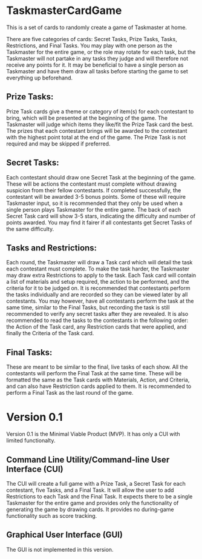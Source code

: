 # TaskmasterCardGame
This is a set of cards to randomly create a game of Taskmaster at home.

There are five categories of cards: Secret Tasks, Prize Tasks, Tasks, Restrictions, and Final Tasks. You may play with one person as the Taskmaster for the entire game, or the role may rotate for each task, but the Taskmaster will not partake in any tasks they judge and will therefore not receive any points for it. It may be beneficial to have a single person as Taskmaster and have them draw all tasks before starting the game to set everything up beforehand.

## Prize Tasks:
Prize Task cards give a theme or category of item(s) for each contestant to bring, which will be presented at the beginning of the game. The Taskmaster will judge which items they like/fit the Prize Task card the best. The prizes that each contestant brings will be awarded to the contestant with the highest point total at the end of the game. The Prize Task is not required and may be skipped if preferred.

## Secret Tasks:
Each contestant should draw one Secret Task at the beginning of the game. These will be actions the contestant must complete without drawing suspicion from their fellow contestants. If completed successfully, the contestant will be awarded 3-5 bonus points. Some of these will require Taskmaster input, so it is recommended that they only be used when a single person plays Taskmaster for the entire game. The back of each Secret Task card will show 3-5 stars, indicating the difficulty and number of points awarded. You may find it fairer if all contestants get Secret Tasks of the same difficulty.

## Tasks and Restrictions:
Each round, the Taskmaster will draw a Task card which will detail the task each contestant must complete. To make the task harder, the Taskmaster may draw extra Restrictions to apply to the task. Each Task card will contain a list of materials and setup required, the action to be performed, and the criteria for it to be judged on. It is recommended that contestants perform the tasks individually and are recorded so they can be viewed later by all contestants. You may however, have all contestants perform the task at the same time, similar to the Final Tasks, but recording the task is still recommended to verify any secret tasks after they are revealed. It is also recommended to read the tasks to the contestants in the following order: the Action of the Task card, any Restriction cards that were applied, and finally the Criteria of the Task card.

## Final Tasks:
These are meant to be similar to the final, live tasks of each show. All the contestants will perform the Final Task at the same time. These will be formatted the same as the Task cards with Materials, Action, and Criteria, and can also have Restriction cards applied to them. It is recommended to perform a Final Task as the last round of the game.


# Version 0.1
Version 0.1 is the Minimal Viable Product (MVP). It has only a CUI with limited functionalty.

## Command Line Utility/Command-line User Interface (CUI)
The CUI will create a full game with a Prize Task, a Secret Task for each contestant, five Tasks, and a Final Task. It will allow the user to add Restrictions to each Task and the Final Task. It expects there to be a single Taskmaster for the entire game and provides only the functionality of generating the game by drawing cards. It provides no during-game functionality such as score tracking.

## Graphical User Interface (GUI)
The GUI is not implemented in this version.